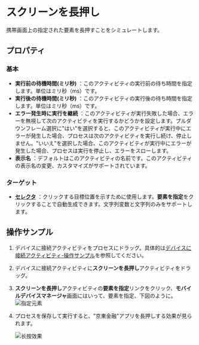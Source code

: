 # スクリーンを長押し
携帯画面上の指定された要素を長押すことをシミュレートします。

## プロパティ

### 基本

- **実行前の待機時間(ミリ秒)** ：このアクティビティの実行前の待ち時間を指定します。単位はミリ秒（ms）です。
- **実行後の待機時間(ミリ秒)** ：このアクティビティの実行後の待ち時間を指定します。単位はミリ秒（ms）です。
- **エラー発生時に実行を継続** ：このアクティビティが実行失敗した場合、エラーを無視して次のアクティビティを実行するかどうかを設定します。プルダウンフレーム選択に"はい"を選択すると、このアクティビティが実行中にエラーが発生した場合、プロセスは次のアクティビティを実行し続け、停止しません。"いいえ"を選択した場合、このアクティビティが実行中にエラーが発生した場合、プロセスは実行を停止し、エラーをスローします。
- **表示名** ：デフォルトはこのアクティビティの名前です。このアクティビティの表示名の変更、カスタマイズがサポートされています。

### ターゲット
- **[セレクタ](../Appendix/Selector.md)** ：クリックする目標位置を示すために使用します。**要素を指定**をクリックすることで自動生成できます。文字列変数と文字列のみをサポートします。

## 操作サンプル

1. デバイスに接続アクティビティをプロセスにドラッグ。具体的は[デバイスに接続アクティビティ-操作サンプル](./MobileConnect.md)を参照してください。
2. デバイスに接続アクティビティに**スクリーンを長押し**アクティビティをドラッグ。
3. **スクリーンを長押し**アクティビティの**要素を指定**リンクをクリック、**モバイルデバイスマネージャ**画面にはいって、要素を指定、下図のように。
   ![指定元素](https://docimages.blob.core.chinacloudapi.cn/images/Activities/locatelongpress20201223.png)

4. プロセスを保存して実行すると、"京東金融"アプリを長押しする効果が見られます。

   ![长按效果](https://docimages.blob.core.chinacloudapi.cn/images/Activities/longpress20201223.png)